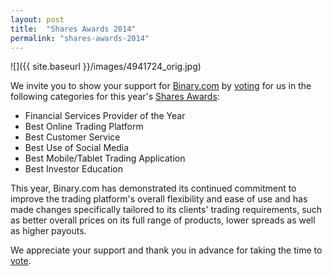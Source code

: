 ```yaml
---
layout: post
title:  "Shares Awards 2014"
permalink: "shares-awards-2014"
---
```

![]({{ site.baseurl }}/images/4941724_orig.jpg)

We invite you to show your support for [Binary.com](https://www.binary.com/?utm_medium=social&utm_campaign=blog&utm_source=binary) by [voting](http://info.binary.com/sharesaward14) for us in the following categories for this year's [Shares Awards](http://info.binary.com/sharesaward14):

 * Financial Services Provider of the Year
 * Best Online Trading Platform
 * Best Customer Service
 * Best Use of Social Media
 * Best Mobile/Tablet Trading Application
 * Best Investor Education

This year, Binary.com has demonstrated its continued commitment to improve the trading platform's overall flexibility and ease of use and has made changes specifically tailored to its clients' trading  requirements, such as better overall prices on its full range of products, lower spreads as well as higher payouts.

We appreciate your support and thank you in advance for taking the time to [vote](http://info.binary.com/sharesaward14). 